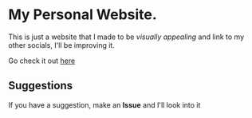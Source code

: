 # My Personal Website.
This is just a website that I made to be _visually appealing_ and link to my other socials, I'll be improving it.

Go check it out [here](https://smit4k.github.io)

## Suggestions
If you have a suggestion, make an **Issue** and I'll look into it
